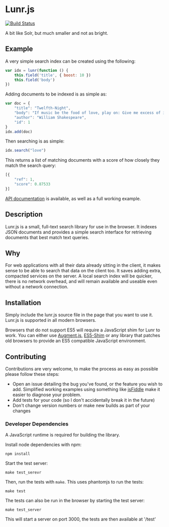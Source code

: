 # Lunr.js

[![Build Status](https://travis-ci.org/olivernn/lunr.js.png?branch=master)](https://travis-ci.org/olivernn/lunr.js)

A bit like Solr, but much smaller and not as bright.

## Example

A very simple search index can be created using the following:

```javascript
var idx = lunr(function () {
    this.field('title', { boost: 10 })
    this.field('body')
})
```

Adding documents to be indexed is as simple as:

```javascript
var doc = {
    "title": "Twelfth-Night",
    "body": "If music be the food of love, play on: Give me excess of it…",
    "author": "William Shakespeare",
    "id": 1
}    
idx.add(doc)
```

Then searching is as simple:

```javascript
idx.search("love")
```

This returns a list of matching documents with a score of how closely they match the search query:

```javascript
[{
    "ref": 1,
    "score": 0.87533
}]
```

[API documentation](http://lunrjs.com/docs) is available, as well as a full working example.

## Description

Lunr.js is a small, full-text search library for use in the browser.  It indexes JSON documents and provides a simple search interface for retrieving documents that best match text queries.

## Why

For web applications with all their data already sitting in the client, it makes sense to be able to search that data on the client too.  It saves adding extra, compacted services on the server.  A local search index will be quicker, there is no network overhead, and will remain available and useable even without a network connection.

## Installation

Simply include the lunr.js source file in the page that you want to use it.  Lunr.js is supported in all modern browsers.

Browsers that do not support ES5 will require a JavaScript shim for Lunr to work. You can either use [Augment.js](http://augmentjs.com), [ES5-Shim](https://github.com/kriskowal/es5-shim) or any library that patches old browsers to provide an ES5 compatible JavaScript environment.

## Contributing

Contributions are very welcome, to make the process as easy as possible please follow these steps:

* Open an issue detailing the bug you've found, or the feature you wish to add.  Simplified working examples using something like [jsFiddle](http://jsfiddle.net) make it easier to diagnose your problem.
* Add tests for your code (so I don't accidentally break it in the future)
* Don't change version numbers or make new builds as part of your changes

### Developer Dependencies

A JavaScript runtime is required for building the library.

Install node dependencies with npm:

    npm install

Start the test server:

    make test_serevr

Then, run the tests with `make`. This uses phantomjs to run the tests:

    make test

The tests can also be run in the browser by starting the test server:

    make test_server

This will start a server on port 3000, the tests are then available at '/test'
